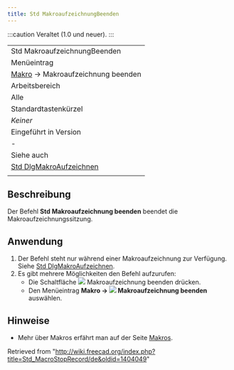 ```yaml
---
title: Std MakroaufzeichnungBeenden
---
```


:::caution
Veraltet (1.0 und neuer).
:::

|                                                                           |
| ------------------------------------------------------------------------- |
| Std MakroaufzeichnungBeenden                                              |
| Menüeintrag                                                               |
| [Makro](/Macros/de "Macros/de") → Makroaufzeichnung beenden               |
| Arbeitsbereich                                                            |
| Alle                                                                      |
| Standardtastenkürzel                                                      |
| _Keiner_                                                                  |
| Eingeführt in Version                                                     |
| -                                                                         |
| Siehe auch                                                                |
| [Std DlgMakroAufzeichnen](/Std_DlgMacroRecord/de "Std DlgMacroRecord/de") |
|                                                                           |

## Beschreibung

Der Befehl **Std Makroaufzeichnung beenden** beendet die Makroaufzeichnungssitzung.

## Anwendung

1. Der Befehl steht nur während einer Makroaufzeichnung zur Verfügung. Siehe [Std DlgMakroAufzeichnen](/Std_DlgMacroRecord/de "Std DlgMacroRecord/de").
2. Es gibt mehrere Möglichkeiten den Befehl aufzurufen:
   - Die Schaltfläche ![](/images/Std_MacroStopRecord.svg) Makroaufzeichnung beenden drücken.
   - Den Menüeintrag **Makro → ![](/images/Std_MacroStopRecord.svg) Makroaufzeichnung beenden** auswählen.

## Hinweise

- Mehr über Makros erfährt man auf der Seite [Makros](/Macros/de "Macros/de").

Retrieved from "<http://wiki.freecad.org/index.php?title=Std_MacroStopRecord/de&oldid=1404049>"
